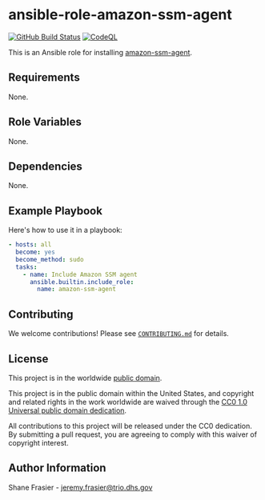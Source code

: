 # ansible-role-amazon-ssm-agent #

[![GitHub Build Status](https://github.com/cisagov/ansible-role-amazon-ssm-agent/workflows/build/badge.svg)](https://github.com/cisagov/ansible-role-amazon-ssm-agent/actions)
[![CodeQL](https://github.com/cisagov/ansible-role-amazon-ssm-agent/workflows/CodeQL/badge.svg)](https://github.com/cisagov/ansible-role-amazon-ssm-agent/actions/workflows/codeql-analysis.yml)

This is an Ansible role for installing
[amazon-ssm-agent](https://github.com/aws/amazon-ssm-agent).

## Requirements ##

None.

## Role Variables ##

None.

<!--
| Variable | Description | Default | Required |
|----------|-------------|---------|----------|
| optional_variable | Describe its purpose. | `default_value` | No |
| required_variable | Describe its purpose. | n/a | Yes |
-->

## Dependencies ##

None.

## Example Playbook ##

Here's how to use it in a playbook:

```yaml
- hosts: all
  become: yes
  become_method: sudo
  tasks:
    - name: Include Amazon SSM agent
      ansible.builtin.include_role:
        name: amazon-ssm-agent
```

## Contributing ##

We welcome contributions!  Please see [`CONTRIBUTING.md`](CONTRIBUTING.md) for
details.

## License ##

This project is in the worldwide [public domain](LICENSE).

This project is in the public domain within the United States, and
copyright and related rights in the work worldwide are waived through
the [CC0 1.0 Universal public domain
dedication](https://creativecommons.org/publicdomain/zero/1.0/).

All contributions to this project will be released under the CC0
dedication. By submitting a pull request, you are agreeing to comply
with this waiver of copyright interest.

## Author Information ##

Shane Frasier - <jeremy.frasier@trio.dhs.gov>
